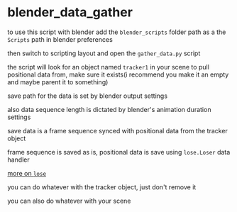 # blender_data_gather

to use this script with blender add the `blender_scripts` folder path as a the `Scripts` path in blender preferences

then switch to scripting layout and open the `gather_data.py` script

the script will look for an object named `tracker1` in your scene to pull positional data from, make sure it exists(i recommend you make it an empty and maybe parent it to something)

save path for the data is set by blender output settings

also data sequence length is dictated by blender's animation duration settings

save data is a frame sequence synced with positional data from the tracker object

frame sequence is saved as is, positional data is save using `lose.Loser` data handler

[more on `lose`](https://github.com/okawo80085/lose)

you can do whatever with the tracker object, just don't remove it

you can also do whatever with your scene